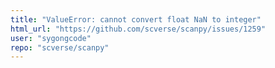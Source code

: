 ```yaml
---
title: "ValueError: cannot convert float NaN to integer"
html_url: "https://github.com/scverse/scanpy/issues/1259"
user: "sygongcode"
repo: "scverse/scanpy"
---
```


